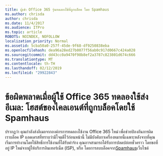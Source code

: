 ```yaml
---
title: ผู้เช่า Office 365 รุ่นทดลองใช้ที่ถูกบล็อค โดย Spamhaus
ms.author: chrisda
author: chrisda
ms.date: 11/4/2017
ms.audience: ITPro
ms.topic: article
ROBOTS: NOINDEX, NOFOLLOW
localization_priority: Normal
ms.assetid: 5cba50a0-257f-45de-9f68-df9250838eba
ms.openlocfilehash: dea96a28ed27b0077f56ab0c917d0667c424a028
ms.sourcegitcommit: dd43cc0a9470f98b8ef2a3787c823801d674c666
ms.translationtype: MT
ms.contentlocale: th-TH
ms.lasthandoff: 02/12/2019
ms.locfileid: "29922843"
---
```

# <a name="error-when-an-office-365-trial-user-sends-email-client-host-blocked-using-spamhaus"></a>ข้อผิดพลาดเมื่อผู้ใช้ Office 365 ทดลองใช้ส่งอีเมล: โฮสต์ของไคลเอนต์ที่ถูกบล็อคโดยใช้ Spamhaus

ปรากฏว่า คุณกำลังส่งอีเมลจากองค์กรการทดลองใช้งาน Office 365 ใหม่ เพื่อช่วยป้องกันการผิด เราบล็อค IP แอดเดรสที่ทราบว่ามีโจมตีไว้ก่อนหน้านี้ ไม่มีบังคับกาเครื่องหมายนี้เฉพาะหลังจากที่คุณเริ่มการทำงานโดยใช้สิทธิ์การใช้งานที่ได้รับค่าจ้าง คุณอาจสามารถได้รับการปลดปล่อยชั่วคราว โดยขอที่อยู่ IP ใหม่จากผู้ให้บริการอินเทอร์เน็ต (ISP), หรือ โดยการลบบล็อคจาก[Spamhaus](https://go.microsoft.com/fwlink/p/?linkid=123245)เว็บไซต์ 
  

